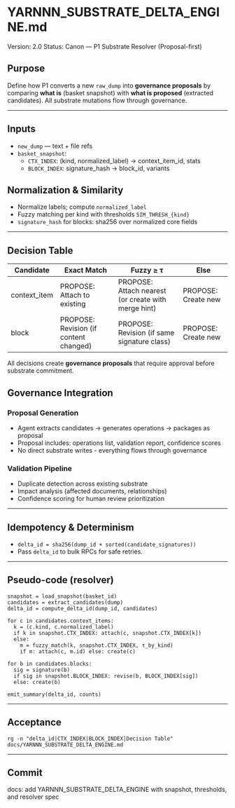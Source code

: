 # YARNNN_SUBSTRATE_DELTA_ENGINE.md
Version: 2.0
Status: Canon — P1 Substrate Resolver (Proposal-first)

## Purpose
Define how P1 converts a new `raw_dump` into **governance proposals** by comparing **what is** (basket snapshot) with **what is proposed** (extracted candidates). All substrate mutations flow through governance.

---

## Inputs
- `new_dump` — text + file refs
- `basket_snapshot`:
  - `CTX_INDEX`: (kind, normalized_label) → context_item_id, stats
  - `BLOCK_INDEX`: signature_hash → block_id, variants

## Normalization & Similarity
- Normalize labels; compute `normalized_label`
- Fuzzy matching per kind with thresholds `SIM_THRESH_{kind}`
- `signature_hash` for blocks: sha256 over normalized core fields

---

## Decision Table

| Candidate | Exact Match | Fuzzy ≥ τ | Else |
|---|---|---|---|
| context_item | PROPOSE: Attach to existing | PROPOSE: Attach nearest (or create with merge hint) | PROPOSE: Create new |
| block | PROPOSE: Revision (if content changed) | PROPOSE: Revision (if same signature class) | PROPOSE: Create new |

All decisions create **governance proposals** that require approval before substrate commitment.

## Governance Integration

### Proposal Generation
- Agent extracts candidates → generates operations → packages as proposal
- Proposal includes: operations list, validation report, confidence scores
- No direct substrate writes - everything flows through governance

### Validation Pipeline  
- Duplicate detection across existing substrate
- Impact analysis (affected documents, relationships)  
- Confidence scoring for human review prioritization

---

## Idempotency & Determinism
- `delta_id = sha256(dump_id + sorted(candidate_signatures))`
- Pass `delta_id` to bulk RPCs for safe retries.

---

## Pseudo-code (resolver)
```pseudo
snapshot = load_snapshot(basket_id)
candidates = extract_candidates(dump)
delta_id = compute_delta_id(dump_id, candidates)

for c in candidates.context_items:
  k = (c.kind, c.normalized_label)
  if k in snapshot.CTX_INDEX: attach(c, snapshot.CTX_INDEX[k])
  else:
    m = fuzzy_match(k, snapshot.CTX_INDEX, τ_by_kind)
    if m: attach(c, m.id) else: create(c)

for b in candidates.blocks:
  sig = signature(b)
  if sig in snapshot.BLOCK_INDEX: revise(b, BLOCK_INDEX[sig])
  else: create(b)

emit_summary(delta_id, counts)
```

---

## Acceptance
`rg -n "delta_id|CTX_INDEX|BLOCK_INDEX|Decision Table" docs/YARNNN_SUBSTRATE_DELTA_ENGINE.md`

---

## Commit
docs: add YARNNN_SUBSTRATE_DELTA_ENGINE with snapshot, thresholds, and resolver spec